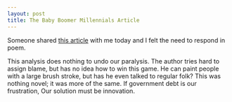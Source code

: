 ```yaml
---
layout: post
title: The Baby Boomer Millennials Article
---
```

Someone shared [this article](https://www.vox.com/2017/12/20/16772670/baby-boomers-millennials-congress-debt) with me today and I felt the need to respond in poem.

This analysis does nothing to undo our paralysis.
The author tries hard to assign blame, but has no idea how to win this game.
He can paint people with a large brush stroke, but has he even talked to regular folk?
This was nothing novel; it was more of the same.
If government debt is our frustration,
Our solution must be innovation.
